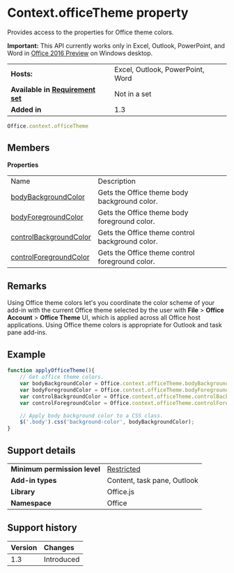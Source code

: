 
# Context.officeTheme property
Provides access to the properties for Office theme colors.

 **Important:** This API currently works only in Excel, Outlook, PowerPoint, and Word in [Office 2016 Preview](https://products.office.com/en-us/office-2016-preview) on Windows desktop.


|||
|:-----|:-----|
|**Hosts:**|Excel, Outlook, PowerPoint, Word|
|**Available in [Requirement set](../../docs/overview/specify-office-hosts-and-api-requirements.md)**|Not in a set|
|**Added in**|1.3|



```js
Office.context.officeTheme
```


## Members


**Properties**

|||
|:-----|:-----|
|Name|Description|
|[bodyBackgroundColor ](/reference/shared/office.context.bodybackgroundcolor.md)|Gets the Office theme body background color.|
|[bodyForegroundColor](/reference/shared/office.context.bodyforegroundcolor.md)|Gets the Office theme body foreground color.|
|[controlBackgroundColor](/reference/shared/office.context.controlbackgroundcolor.md)|Gets the Office theme control background color.|
|[controlForegroundColor](/reference/shared/office.context.controlforegroundcolor.md)|Gets the Office theme control foreground color.|

## Remarks

Using Office theme colors let's you coordinate the color scheme of your add-in with the current Office theme selected by the user with  **File** > **Office Account** > **Office Theme** UI, which is applied across all Office host applications. Using Office theme colors is appropriate for Outlook and task pane add-ins.


## Example


```js
function applyOfficeTheme(){
    // Get office theme colors.
    var bodyBackgroundColor = Office.context.officeTheme.bodyBackgroundColor;
    var bodyForegroundColor = Office.context.officeTheme.bodyForegroundColor;
    var controlBackgroundColor = Office.context.officeTheme.controlBackgroundColor
    var controlForegroundColor = Office.context.officeTheme.controlForegroundColor;

    // Apply body background color to a CSS class.
    $('.body').css('background-color', bodyBackgroundColor);
}
```


## Support details



|||
|:-----|:-----|
|**Minimum permission level**|[Restricted](../../docs/develop/requesting-permissions-for-api-use-in-content-and-task-pane-add-ins.md)|
|**Add-in types**|Content, task pane, Outlook|
|**Library**|Office.js|
|**Namespace**|Office|

## Support history


|**Version**|**Changes**|
|:-----|:-----|
|1.3|Introduced|
